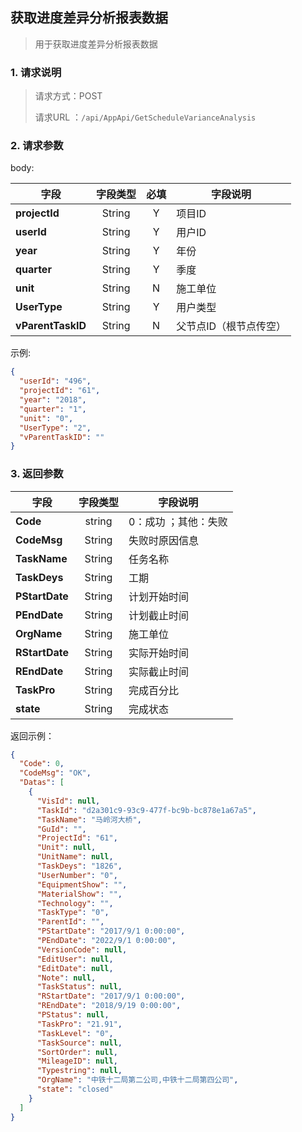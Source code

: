 ## 获取进度差异分析报表数据

> 用于获取进度差异分析报表数据

### 1. 请求说明

> 请求方式：POST
>
> 请求URL ：`/api/AppApi/GetScheduleVarianceAnalysis`

### 2. 请求参数

body:

| 字段              | 字段类型 | 必填 | 字段说明               |
| ----------------- | :------: | :--: | ---------------------- |
| **projectId**     |  String  |  Y   | 项目ID                 |
| **userId**        |  String  |  Y   | 用户ID                 |
| **year**          |  String  |  Y   | 年份                   |
| **quarter**       |  String  |  Y   | 季度                   |
| **unit**          |  String  |  N   | 施工单位               |
| **UserType**      |  String  |  Y   | 用户类型               |
| **vParentTaskID** |  String  |  N   | 父节点ID（根节点传空） |

示例:

```json
{
  "userId": "496",
  "projectId": "61",
  "year": "2018",
  "quarter": "1",
  "unit": "0",
  "UserType": "2",
  "vParentTaskID": ""
}
```

### 3. 返回参数

| 字段           | 字段类型 | 字段说明             |
| -------------- | :------: | -------------------- |
| **Code**       |  string  | 0：成功 ；其他：失败 |
| **CodeMsg**    |  String  | 失败时原因信息       |
| **TaskName**   |  String  | 任务名称             |
| **TaskDeys**   |  String  | 工期                 |
| **PStartDate** |  String  | 计划开始时间         |
| **PEndDate**   |  String  | 计划截止时间         |
| **OrgName**    |  String  | 施工单位             |
| **RStartDate** |  String  | 实际开始时间         |
| **REndDate**   |  String  | 实际截止时间         |
| **TaskPro**    |  String  | 完成百分比           |
| **state**      |  String  | 完成状态             |

返回示例：

```json
{
  "Code": 0,
  "CodeMsg": "OK",
  "Datas": [
    {
      "VisId": null,
      "TaskId": "d2a301c9-93c9-477f-bc9b-bc878e1a67a5",
      "TaskName": "马岭河大桥",
      "GuId": "",
      "ProjectId": "61",
      "Unit": null,
      "UnitName": null,
      "TaskDeys": "1826",
      "UserNumber": "0",
      "EquipmentShow": "",
      "MaterialShow": "",
      "Technology": "",
      "TaskType": "0",
      "ParentId": "",
      "PStartDate": "2017/9/1 0:00:00",
      "PEndDate": "2022/9/1 0:00:00",
      "VersionCode": null,
      "EditUser": null,
      "EditDate": null,
      "Note": null,
      "TaskStatus": null,
      "RStartDate": "2017/9/1 0:00:00",
      "REndDate": "2018/9/19 0:00:00",
      "PStatus": null,
      "TaskPro": "21.91",
      "TaskLevel": "0",
      "TaskSource": null,
      "SortOrder": null,
      "MileageID": null,
      "Typestring": null,
      "OrgName": "中铁十二局第二公司,中铁十二局第四公司",
      "state": "closed"
    }
  ]
}
```